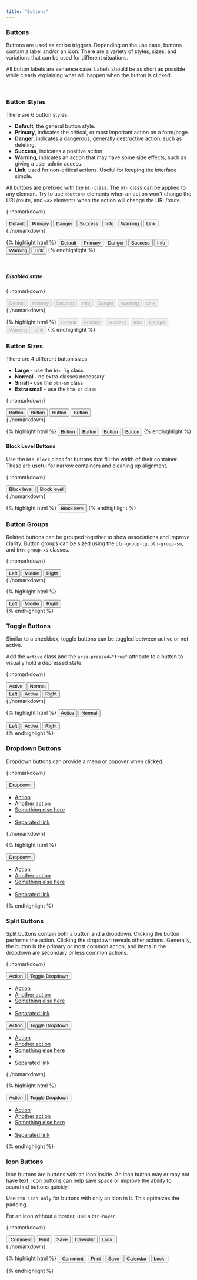 ```yaml
---
title: "Buttons"
---
```


<div class="pl-pattern">

<h3>Buttons</h3>

Buttons are used as action triggers. Depending on the use case, buttons contain a label and/or an icon. There are a variety of styles, sizes, and variations that can be used for different situations.

All button labels are sentence case. Labels should be as short as possible while clearly explaining what will happen when the button is clicked.

&nbsp;

</div>

<div class="pl-pattern">

### Button Styles

There are 6 button styles:

- __Default__, the general button style.
- __Primary__, indicates the critical, or most important action on a form/page.
- __Danger__, indicates a dangerous, generally destructive action, such as deleting.
- __Success__, indicates a positive action.
- __Warning__, indicates an action that may have some side effects, such as giving a user admin access.
- __Link__, used for non-critical actions. Useful for keeping the interface simple.

All buttons are prefixed with the `btn` class. The `btn` class can be applied to any element. Try to use `<button>` elements when an action won't change the URL/route, and `<a>` elements when the action will change the URL/route.

{::nomarkdown}
<div class="pl-preview">
    <button type="button" class="btn btn-default">Default</button>
    <button type="button" class="btn btn-primary">Primary</button>
    <button type="button" class="btn btn-danger">Danger</button>
    <button type="button" class="btn btn-success">Success</button>
    <button type="button" class="btn btn-info">Info</button>
    <button type="button" class="btn btn-warning">Warning</button>
    <button type="button" class="btn btn-link">Link</button>
</div>
{:/nomarkdown}

{% highlight html %}
<button type="button" class="btn btn-default">Default</button>
<button type="button" class="btn btn-primary">Primary</button>
<button type="button" class="btn btn-danger">Danger</button>
<button type="button" class="btn btn-success">Success</button>
<button type="button" class="btn btn-info">Info</button>
<button type="button" class="btn btn-warning">Warning</button>
<button type="button" class="btn btn-link">Link</button>
{% endhighlight %}

&nbsp;

##### Disabled state

{::nomarkdown}
<div class="pl-preview">
    <button disabled type="button" class="btn btn-default">Default</button>
    <button disabled type="button" class="btn btn-primary">Primary</button>
    <button disabled type="button" class="btn btn-success">Success</button>
    <button disabled type="button" class="btn btn-info">Info</button>
    <button disabled type="button" class="btn btn-danger">Danger</button>
    <button disabled type="button" class="btn btn-warning">Warning</button>
    <button disabled type="button" class="btn btn-link">Link</button>
</div>
{:/nomarkdown}

{% highlight html %}
<button disabled type="button" class="btn btn-default">Default</button>
<button disabled type="button" class="btn btn-primary">Primary</button>
<button disabled type="button" class="btn btn-success">Success</button>
<button disabled type="button" class="btn btn-info">Info</button>
<button disabled type="button" class="btn btn-danger">Danger</button>
<button disabled type="button" class="btn btn-warning">Warning</button>
<button disabled type="button" class="btn btn-link">Link</button>
{% endhighlight %}

</div>

<div class="pl-pattern">

### Button Sizes

There are 4 different button sizes:

- __Large -__ use the `btn-lg` class
- __Normal -__ no extra classes necessary
- __Small -__ use the `btn-sm` class
- __Extra small -__ use the `btn-xs` class

{::nomarkdown}
<div class="pl-preview">
    <button type="button" class="btn btn-lg btn-default">Button</button>
    <button type="button" class="btn btn-default">Button</button>
    <button type="button" class="btn btn-sm btn-default">Button</button>
    <button type="button" class="btn btn-xs btn-default">Button</button>
</div>
{:/nomarkdown}

{% highlight html %}
<button type="button" class="btn btn-lg btn-default">Button</button>
<button type="button" class="btn btn-default">Button</button>
<button type="button" class="btn btn-sm btn-default">Button</button>
<button type="button" class="btn btn-xs btn-default">Button</button>
{% endhighlight %}

#### Block Level Buttons
Use the `btn-block` class for buttons that fill the width of their container. These are useful for narrow containers and cleaning up alignment.

{::nomarkdown}
<div class="pl-preview">
    <div style="width: 280px;">
        <button type="button" class="btn btn-primary btn-block">Block level</button>
        <button type="button" class="btn btn-default btn-block">Block level</button>
    </div>
</div>
{:/nomarkdown}

{% highlight html %}
<button type="button" class="btn btn-default btn-block">Block level</button>
{% endhighlight %}

</div>

<div class="pl-pattern">

### Button Groups

Related buttons can be grouped together to show associations and improve clarity. Button groups can be sized using the `btn-group-lg`, `btn-group-sm`, and `btn-group-xs` classes.

{::nomarkdown}
<div class="pl-preview">
    <div class="btn-group">
        <button type="button" class="btn btn-default">Left</button>
        <button type="button" class="btn btn-default">Middle</button>
        <button type="button" class="btn btn-default">Right</button>
    </div>
</div>
{:/nomarkdown}

{% highlight html %}
<div class="btn-group">
    <button type="button" class="btn btn-default">Left</button>
    <button type="button" class="btn btn-default">Middle</button>
    <button type="button" class="btn btn-default">Right</button>
</div>
{% endhighlight %}

</div>

<div class="pl-pattern">

### Toggle Buttons

Similar to a checkbox, toggle buttons can be toggled between active or not active.

Add the `active` class and the `aria-pressed="true"` attribute to a button to visually hold a depressed state.

{::nomarkdown}
<div class="pl-preview">
    <button type="button" class="btn btn-default active" aria-pressed="true">Active</button>
    <button type="button" class="btn btn-default">Normal</button>
    <div class="btn-group">
        <button type="button" class="btn btn-default">Left</button>
        <button type="button" class="btn btn-default active" aria-pressed="true">Active</button>
        <button type="button" class="btn btn-default">Right</button>
    </div>
</div>
{:/nomarkdown}

{% highlight html %}
<button type="button" class="btn btn-default active" aria-pressed="true">Active</button>
<button type="button" class="btn btn-default">Normal</button>
<div class="btn-group">
    <button type="button" class="btn btn-default">Left</button>
    <button type="button" class="btn btn-default active" aria-pressed="true">Active</button>
    <button type="button" class="btn btn-default">Right</button>
</div>
{% endhighlight %}

</div>

<div class="pl-pattern">

### Dropdown Buttons
Dropdown buttons can provide a menu or popover when clicked.

{::nomarkdown}
<div class="pl-preview">
    <div class="btn-group">
        <button type="button" class="btn btn-default dropdown-toggle" data-toggle="dropdown" aria-expanded="false">Dropdown <span class="caret"></span></button>
        <ul class="dropdown-menu" role="menu">
            <li><a href="#">Action</a></li>
            <li><a href="#">Another action</a></li>
            <li><a href="#">Something else here</a></li>
            <li class="divider"></li>
            <li><a href="#">Separated link</a></li>
        </ul>
    </div>
</div>
{:/nomarkdown}

{% highlight html %}
<div class="btn-group">
  <button type="button" class="btn btn-default dropdown-toggle" data-toggle="dropdown" aria-expanded="false">
    Dropdown <span class="caret"></span>
  </button>
  <ul class="dropdown-menu" role="menu">
    <li><a href="#">Action</a></li>
    <li><a href="#">Another action</a></li>
    <li><a href="#">Something else here</a></li>
    <li class="divider"></li>
    <li><a href="#">Separated link</a></li>
  </ul>
</div>
{% endhighlight %}

</div>

<div class="pl-pattern">

### Split Buttons

Split buttons contain both a button and a dropdown. Clicking the button performs the action. Clicking the dropdown reveals other actions. Generally, the button is the primary or most common action, and items in the dropdown are secondary or less common actions.

{::nomarkdown}
<div class="pl-preview">
    <div class="btn-group">
      <button type="button" class="btn btn-default">Action</button>
      <button type="button" class="btn btn-default dropdown-toggle" data-toggle="dropdown">
        <span class="caret"></span>
        <span class="sr-only">Toggle Dropdown</span>
      </button>
      <ul class="dropdown-menu" role="menu">
        <li><a href="#">Action</a></li>
        <li><a href="#">Another action</a></li>
        <li><a href="#">Something else here</a></li>
        <li class="divider"></li>
        <li><a href="#">Separated link</a></li>
      </ul>
    </div> <div class="btn-group">
      <button type="button" class="btn btn-primary">Action</button>
      <button type="button" class="btn btn-primary dropdown-toggle" data-toggle="dropdown">
        <span class="caret"></span>
        <span class="sr-only">Toggle Dropdown</span>
      </button>
      <ul class="dropdown-menu" role="menu">
        <li><a href="#">Action</a></li>
        <li><a href="#">Another action</a></li>
        <li><a href="#">Something else here</a></li>
        <li class="divider"></li>
        <li><a href="#">Separated link</a></li>
      </ul>
    </div>
</div>
{:/nomarkdown}

{% highlight html %}
<div class="btn-group">
  <button type="button" class="btn btn-default">Action</button>
  <button type="button" class="btn btn-default dropdown-toggle" data-toggle="dropdown">
    <span class="caret"></span>
    <span class="sr-only">Toggle Dropdown</span>
  </button>
  <ul class="dropdown-menu" role="menu">
    <li><a href="#">Action</a></li>
    <li><a href="#">Another action</a></li>
    <li><a href="#">Something else here</a></li>
    <li class="divider"></li>
    <li><a href="#">Separated link</a></li>
  </ul>
</div>
{% endhighlight %}

</div>

<div class="pl-pattern">

### Icon Buttons

Icon buttons are buttons with an icon inside. An icon button may or may not have text. Icon buttons can help save space or improve the ability to scan/find buttons quickly.

Use `btn-icon-only` for buttons with only an icon in it. This optimizes the padding.

For an icon without a border, use a `btn-hover`.

{::nomarkdown}
<div class="pl-preview">
    <button type="button" class="btn btn-default">
    <i class="fa fa-comment"></i> &nbsp;Comment
    </button>
    <button type="button" class="btn btn-icon-only btn-default">
    <i class="fa fa-print"></i>
    <span class="sr-only">Print</span>
    </button>
    <button type="button" class="btn btn-icon-only btn-primary">
    <i class="fa fa-inverse fa-floppy-o"></i>
    <span class="sr-only">Save</span>
    </button>
    <button type="button" class="btn btn-icon-only btn-hover">
    <i class="fa fa-calendar-o"></i>
    <span class="sr-only">Calendar</span>
    </button>
    <button type="button" class="btn btn-default">
    Lock&nbsp;
    <i class="fa fa-arrow-right"></i>
    </button>

</div>
{:/nomarkdown}

{% highlight html %}
<button type="button" class="btn btn-default">
    <i class="fa fa-comment"></i> &nbsp;Comment
</button>
<button type="button" class="btn btn-icon-only btn-default">
    <i class="fa fa-print"></i>
    <span class="sr-only">Print</span>
</button>
<button type="button" class="btn btn-icon-only btn-primary">
    <i class="fa fa-inverse fa-floppy-o"></i>
    <span class="sr-only">Save</span>
</button>
<button type="button" class="btn btn-icon-only btn-hover">
    <i class="fa fa-calendar-o"></i>
    <span class="sr-only">Calendar</span>
</button>
<button type="button" class="btn btn-default">
    Lock&nbsp;
    <i class="fa fa-arrow-right"></i>
</button>

{% endhighlight %}

</div>

